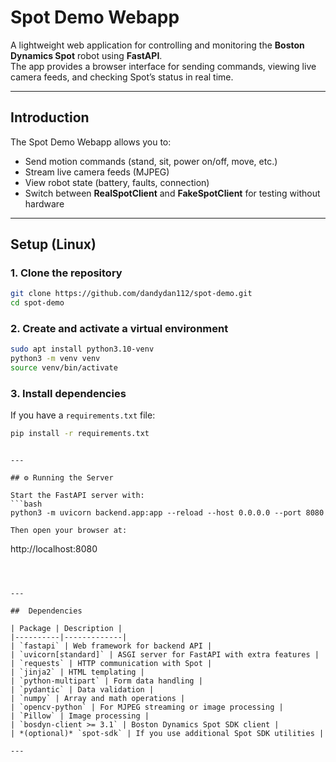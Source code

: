 #  Spot Demo Webapp

A lightweight web application for controlling and monitoring the **Boston Dynamics Spot** robot using **FastAPI**.  
The app provides a browser interface for sending commands, viewing live camera feeds, and checking Spot’s status in real time.

---

## Introduction

The Spot Demo Webapp allows you to:
- Send motion commands (stand, sit, power on/off, move, etc.)
- Stream live camera feeds (MJPEG)
- View robot state (battery, faults, connection)
- Switch between **RealSpotClient** and **FakeSpotClient** for testing without hardware

---

## Setup (Linux)

### 1. Clone the repository
```bash
git clone https://github.com/dandydan112/spot-demo.git
cd spot-demo
```

### 2. Create and activate a virtual environment
```bash
sudo apt install python3.10-venv
python3 -m venv venv
source venv/bin/activate
```

### 3. Install dependencies
If you have a `requirements.txt` file:
```bash
pip install -r requirements.txt
```

```

---

## ⚙️ Running the Server

Start the FastAPI server with:
```bash
python3 -m uvicorn backend.app:app --reload --host 0.0.0.0 --port 8080

Then open your browser at:
```
http://localhost:8080
```



---

##  Dependencies

| Package | Description |
|----------|-------------|
| `fastapi` | Web framework for backend API |
| `uvicorn[standard]` | ASGI server for FastAPI with extra features |
| `requests` | HTTP communication with Spot |
| `jinja2` | HTML templating |
| `python-multipart` | Form data handling |
| `pydantic` | Data validation |
| `numpy` | Array and math operations |
| `opencv-python` | For MJPEG streaming or image processing |
| `Pillow` | Image processing |
| `bosdyn-client >= 3.1` | Boston Dynamics Spot SDK client |
| *(optional)* `spot-sdk` | If you use additional Spot SDK utilities |

---



